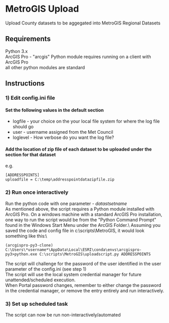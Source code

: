 # MetroGIS Upload
Upload County datasets to be aggegated into MetroGIS Regional Datasets

## Requirements
Python 3.x\
ArcGIS Pro - "arcgis" Python module requires running on a client with ArcGIS Pro\
all other python modules are standard

## Instructions
### 1) Edit config.ini file
#### Set the following values in the default section
* logfile - your choice on the your local file system for where the log file should go
* user - username assigned from the Met Council
* loglevel - How verbose do you want the log file?

#### Add the location of zip file of each dataset to be uploaded under the section for that dataset
e.g.
~~~
[ADDRESSPOINTS]
uploadfile = C:\temp\addresspointdatazipfile.zip
~~~
### 2) Run once interactively
Run the python code with one parameter - *datastsetname* \
As mentioned above, the script requires a Python module installed with ArcGIS Pro. On a windows machine with a standard ArcGIS Pro installation, one way to run the script would be from the "Python Command Prompt" found in the Windows Start Menu under the ArcGIS Folder.\ 
Assuming you saved the code and config file in c:\scripts\MetroGIS, it would look something like this:\
~~~
(arcgispro-py3-clone) C:\Users\*username*\AppData\Local\ESRI\conda\envs\arcgispro-py3>python.exe C:\scripts\MetroGIS\uploadscript.py ADDRESSPOINTS
~~~

The script will challenge for the password of the user identified in the user parameter of the config.ini (see step 1)\
The script will use the local system credential manager for future unattended/scheduled execution.\
When Portal password changes, remember to either change the password in the credential manager, or remove the entry entirely and run interactively.

### 3) Set up scheduled task
The script can now be run non-interactively/automated
